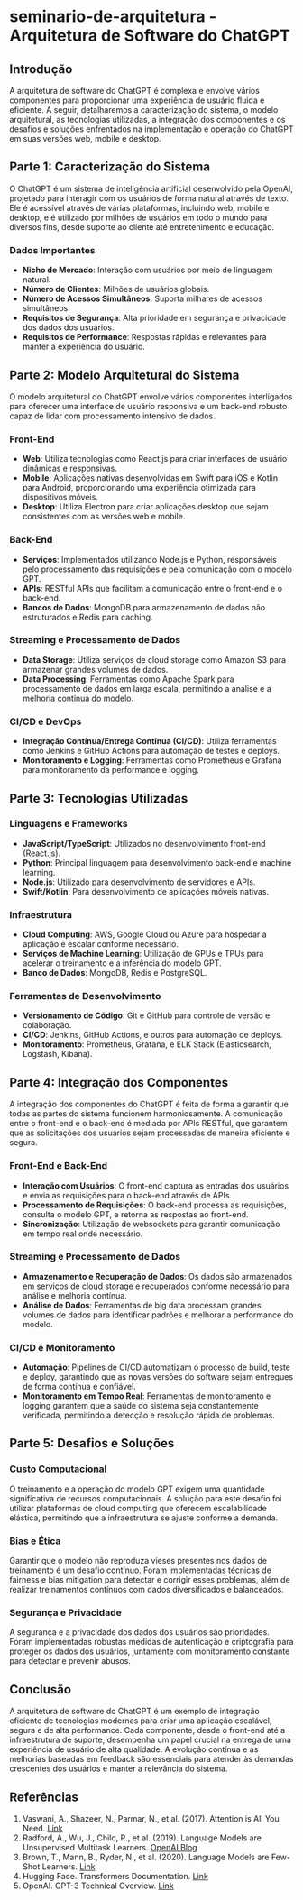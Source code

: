 # seminario-de-arquitetura - Arquitetura de Software do ChatGPT

## Introdução

A arquitetura de software do ChatGPT é complexa e envolve vários componentes para proporcionar uma experiência de usuário fluida e eficiente. A seguir, detalharemos a caracterização do sistema, o modelo arquitetural, as tecnologias utilizadas, a integração dos componentes e os desafios e soluções enfrentados na implementação e operação do ChatGPT em suas versões web, mobile e desktop.

## Parte 1: Caracterização do Sistema

O ChatGPT é um sistema de inteligência artificial desenvolvido pela OpenAI, projetado para interagir com os usuários de forma natural através de texto. Ele é acessível através de várias plataformas, incluindo web, mobile e desktop, e é utilizado por milhões de usuários em todo o mundo para diversos fins, desde suporte ao cliente até entretenimento e educação.

### Dados Importantes

- **Nicho de Mercado**: Interação com usuários por meio de linguagem natural.
- **Número de Clientes**: Milhões de usuários globais.
- **Número de Acessos Simultâneos**: Suporta milhares de acessos simultâneos.
- **Requisitos de Segurança**: Alta prioridade em segurança e privacidade dos dados dos usuários.
- **Requisitos de Performance**: Respostas rápidas e relevantes para manter a experiência do usuário.

## Parte 2: Modelo Arquitetural do Sistema

O modelo arquitetural do ChatGPT envolve vários componentes interligados para oferecer uma interface de usuário responsiva e um back-end robusto capaz de lidar com processamento intensivo de dados.

### Front-End

- **Web**: Utiliza tecnologias como React.js para criar interfaces de usuário dinâmicas e responsivas.
- **Mobile**: Aplicações nativas desenvolvidas em Swift para iOS e Kotlin para Android, proporcionando uma experiência otimizada para dispositivos móveis.
- **Desktop**: Utiliza Electron para criar aplicações desktop que sejam consistentes com as versões web e mobile.

### Back-End

- **Serviços**: Implementados utilizando Node.js e Python, responsáveis pelo processamento das requisições e pela comunicação com o modelo GPT.
- **APIs**: RESTful APIs que facilitam a comunicação entre o front-end e o back-end.
- **Bancos de Dados**: MongoDB para armazenamento de dados não estruturados e Redis para caching.

### Streaming e Processamento de Dados

- **Data Storage**: Utiliza serviços de cloud storage como Amazon S3 para armazenar grandes volumes de dados.
- **Data Processing**: Ferramentas como Apache Spark para processamento de dados em larga escala, permitindo a análise e a melhoria contínua do modelo.

### CI/CD e DevOps

- **Integração Contínua/Entrega Contínua (CI/CD)**: Utiliza ferramentas como Jenkins e GitHub Actions para automação de testes e deploys.
- **Monitoramento e Logging**: Ferramentas como Prometheus e Grafana para monitoramento da performance e logging.

## Parte 3: Tecnologias Utilizadas

### Linguagens e Frameworks

- **JavaScript/TypeScript**: Utilizados no desenvolvimento front-end (React.js).
- **Python**: Principal linguagem para desenvolvimento back-end e machine learning.
- **Node.js**: Utilizado para desenvolvimento de servidores e APIs.
- **Swift/Kotlin**: Para desenvolvimento de aplicações móveis nativas.

### Infraestrutura

- **Cloud Computing**: AWS, Google Cloud ou Azure para hospedar a aplicação e escalar conforme necessário.
- **Serviços de Machine Learning**: Utilização de GPUs e TPUs para acelerar o treinamento e a inferência do modelo GPT.
- **Banco de Dados**: MongoDB, Redis e PostgreSQL.

### Ferramentas de Desenvolvimento

- **Versionamento de Código**: Git e GitHub para controle de versão e colaboração.
- **CI/CD**: Jenkins, GitHub Actions, e outros para automação de deploys.
- **Monitoramento**: Prometheus, Grafana, e ELK Stack (Elasticsearch, Logstash, Kibana).

## Parte 4: Integração dos Componentes

A integração dos componentes do ChatGPT é feita de forma a garantir que todas as partes do sistema funcionem harmoniosamente. A comunicação entre o front-end e o back-end é mediada por APIs RESTful, que garantem que as solicitações dos usuários sejam processadas de maneira eficiente e segura.

### Front-End e Back-End

- **Interação com Usuários**: O front-end captura as entradas dos usuários e envia as requisições para o back-end através de APIs.
- **Processamento de Requisições**: O back-end processa as requisições, consulta o modelo GPT, e retorna as respostas ao front-end.
- **Sincronização**: Utilização de websockets para garantir comunicação em tempo real onde necessário.

### Streaming e Processamento de Dados

- **Armazenamento e Recuperação de Dados**: Os dados são armazenados em serviços de cloud storage e recuperados conforme necessário para análise e melhoria contínua.
- **Análise de Dados**: Ferramentas de big data processam grandes volumes de dados para identificar padrões e melhorar a performance do modelo.

### CI/CD e Monitoramento

- **Automação**: Pipelines de CI/CD automatizam o processo de build, teste e deploy, garantindo que as novas versões do software sejam entregues de forma contínua e confiável.
- **Monitoramento em Tempo Real**: Ferramentas de monitoramento e logging garantem que a saúde do sistema seja constantemente verificada, permitindo a detecção e resolução rápida de problemas.

## Parte 5: Desafios e Soluções

### Custo Computacional

O treinamento e a operação do modelo GPT exigem uma quantidade significativa de recursos computacionais. A solução para este desafio foi utilizar plataformas de cloud computing que oferecem escalabilidade elástica, permitindo que a infraestrutura se ajuste conforme a demanda.

### Bias e Ética

Garantir que o modelo não reproduza vieses presentes nos dados de treinamento é um desafio contínuo. Foram implementadas técnicas de fairness e bias mitigation para detectar e corrigir esses problemas, além de realizar treinamentos contínuos com dados diversificados e balanceados.

### Segurança e Privacidade

A segurança e a privacidade dos dados dos usuários são prioridades. Foram implementadas robustas medidas de autenticação e criptografia para proteger os dados dos usuários, juntamente com monitoramento constante para detectar e prevenir abusos.

## Conclusão

A arquitetura de software do ChatGPT é um exemplo de integração eficiente de tecnologias modernas para criar uma aplicação escalável, segura e de alta performance. Cada componente, desde o front-end até a infraestrutura de suporte, desempenha um papel crucial na entrega de uma experiência de usuário de alta qualidade. A evolução contínua e as melhorias baseadas em feedback são essenciais para atender às demandas crescentes dos usuários e manter a relevância do sistema.

## Referências

1. Vaswani, A., Shazeer, N., Parmar, N., et al. (2017). Attention is All You Need. [Link](https://arxiv.org/abs/1706.03762)
2. Radford, A., Wu, J., Child, R., et al. (2019). Language Models are Unsupervised Multitask Learners. [OpenAI Blog](https://openai.com/blog/better-language-models/)
3. Brown, T., Mann, B., Ryder, N., et al. (2020). Language Models are Few-Shot Learners. [Link](https://arxiv.org/abs/2005.14165)
4. Hugging Face. Transformers Documentation. [Link](https://huggingface.co/transformers/)
5. OpenAI. GPT-3 Technical Overview. [Link](https://beta.openai.com/docs/)
   
